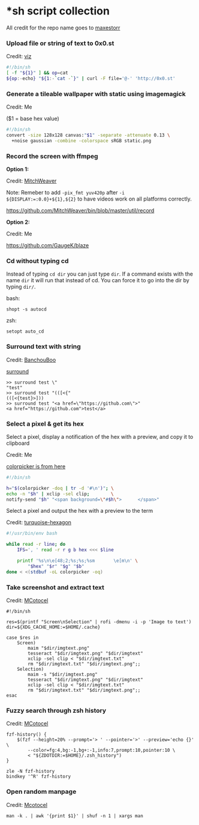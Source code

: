 # *sh script collection

All credit for the repo name goes to [maxestorr](https://github.com/maxestorr)

### Upload file or string of text to 0x0.st

Credit: [viz](https://github.com/vizs)

```sh
#!/bin/sh
[ -f "${1}" ] && op=cat
${op:-echo} "${1:-`cat -`}" | curl -F file='@-' 'http://0x0.st'
```

### Generate a tileable wallpaper with static using imagemagick

Credit: Me

($1 = base hex value)

```sh
#!/bin/sh
convert -size 128x128 canvas:"$1" -separate -attenuate 0.13 \
  +noise gaussian -combine -colorspace sRGB static.png
```

### Record the screen with ffmpeg

**Option 1:**

Credit: [MitchWeaver](https://github.com/MitchWeaver)

Note: Remeber to add `-pix_fmt yuv420p` after `-i ${DISPLAY:=:0.0}+${1},${2}` to have videos work on all platforms correctly.

https://github.com/MitchWeaver/bin/blob/master/util/record

**Option 2:**

Credit: Me

https://github.com/GaugeK/blaze

### Cd without typing cd

Instead of typing `cd dir` you can just type `dir`.
If a command exists with the name `dir` it will run that instead of cd.
You can force it to go into the dir by typing `dir/`.

bash:

    shopt -s autocd

zsh:

    setopt auto_cd

### Surround text with string

Credit: [BanchouBoo](https://github.com/BanchouBoo)

[surround](surround)

```
>> surround test \"
"test"
>> surround test "(([<{"
(([<{test}>]))
>> surround test "<a href=\"https://github.com\">"
<a href="https://github.com">test</a>
```

### Select a pixel & get its hex

Select a pixel, display a notification of the hex with a preview, and copy
it to clipboard

Credit: Me

[colorpicker is from here](https://github.com/ym1234/colorpicker)

```sh
#!/bin/sh

h="$(colorpicker -doq | tr -d '#\n')"; \
echo -n "$h" | xclip -sel clip;        \
notify-send "$h" "<span background=\"#$h\">      </span>"
```

Select a pixel and output the hex with a preview to the term

Credit: [turquoise-hexagon](https://github.com/turquoise-hexagon)

```sh
#!/usr/bin/env bash

while read -r line; do
    IFS=', ' read -r r g b hex <<< $line

    printf '%s\n\e[48;2;%s;%s;%sm       \e[m\n' \
        "$hex" "$r" "$g" "$b"
done < <(stdbuf -oL colorpicker -oq)
```

### Take screenshot and extract text

Credit: [MCotocel](https://www.github.com/Mcotocel)

```
#!/bin/sh

res=$(printf "Screen\nSelection" | rofi -dmenu -i -p 'Image to text')
dir=${XDG_CACHE_HOME:=$HOME/.cache}

case $res in
    Screen)
        maim "$dir/imgtext.png"
        tesseract "$dir/imgtext.png" "$dir/imgtext"
        xclip -sel clip < "$dir/imgtext.txt"
        rm "$dir/imgtext.txt" "$dir/imgtext.png";;
    Selection)
        maim -s "$dir/imgtext.png"
        tesseract "$dir/imgtext.png" "$dir/imgtext"
        xclip -sel clip < "$dir/imgtext.txt"
        rm "$dir/imgtext.txt" "$dir/imgtext.png";;
esac
```

### Fuzzy search through zsh history

Credit: [MCotocel](https://www.github.com/Mcotocel)

```
fzf-history() {
    $(fzf --height=20% --prompt='> ' --pointer='>' --preview='echo {}' \
        --color=fg:4,bg:-1,bg+:-1,info:7,prompt:10,pointer:10 \
        < "${ZDOTDIR:=$HOME}/.zsh_history")
}

zle -N fzf-history
bindkey '^R' fzf-history
```

### Open random manpage

Credit: [Mcotocel](https://www.github.com/Mcotocel)

```
man -k . | awk '{print $1}' | shuf -n 1 | xargs man
```
